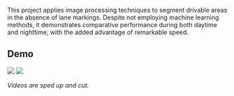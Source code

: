 This project applies image processing techniques to segment drivable areas in the absence of lane markings. Despite not employing machine learning methods, it demonstrates comparative performance during both daytime and nighttime, with the added advantage of remarkable speed.

## Demo

![](Demo/vid1.gif)
![](Demo/vid2.gif)

*Videos are sped up and cut.*